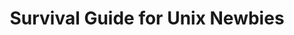 ---
title: "Survival Guide for Unix Newbies"
external_url: "https://matt.might.net/articles/basic-unix/"
---